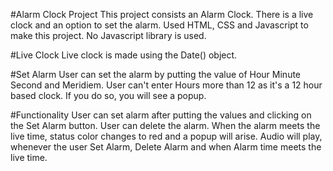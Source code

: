 #Alarm Clock Project
This project consists an Alarm Clock. There is a live clock and an option to set the alarm. Used HTML, CSS and Javascript to make this project. No Javascript library is used.

#Live Clock
Live clock is made using the Date() object.

#Set Alarm
User can set the alarm by putting the value of Hour Minute Second and Meridiem.
User can't enter Hours more than 12 as it's a 12 hour based clock.
If you do so, you will see a popup.

#Functionality
User can set alarm after putting the values and clicking on the Set Alarm button.
User can delete the alarm.
When the alarm meets the live time, status color changes to red and a popup will arise.
Audio will play, whenever the user Set Alarm, Delete Alarm and when Alarm time meets the live time.




